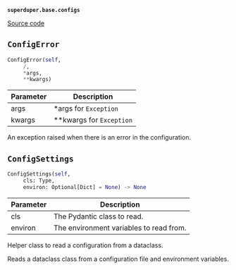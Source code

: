 **`superduper.base.configs`** 

[Source code](https://github.com/superduper/superduper/blob/main/superduper/base/configs.py)

## `ConfigError` 

```python
ConfigError(self,
     /,
     *args,
     **kwargs)
```
| Parameter | Description |
|-----------|-------------|
| args | *args for `Exception` |
| kwargs | **kwargs for `Exception` |

An exception raised when there is an error in the configuration.

## `ConfigSettings` 

```python
ConfigSettings(self,
     cls: Type,
     environ: Optional[Dict] = None) -> None
```
| Parameter | Description |
|-----------|-------------|
| cls | The Pydantic class to read. |
| environ | The environment variables to read from. |

Helper class to read a configuration from a dataclass.

Reads a dataclass class from a configuration file and environment variables.

